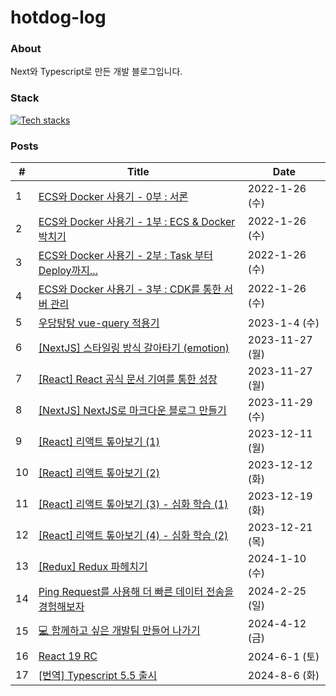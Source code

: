 # hotdog-log

### About
Next와 Typescript로 만든 개발 블로그입니다.

### Stack
[![Tech stacks](https://skillicons.dev/icons?i=ts,nextjs,vercel,emotion)](https://skillicons.dev)

<!-- START_POSTS -->
### Posts
| # | Title | Date |
|---|-------|------|
| 1 | [ECS와 Docker 사용기 - 0부 : 서론](https://hotjae.com/posts/use-ecs-with-docker-part-0) | 2022-1-26 (수) |
| 2 | [ECS와 Docker 사용기 - 1부 : ECS & Docker 박치기](https://hotjae.com/posts/use-ecs-with-docker-part-1) | 2022-1-26 (수) |
| 3 | [ECS와 Docker 사용기 - 2부 : Task 부터 Deploy까지...](https://hotjae.com/posts/use-ecs-with-docker-part-2) | 2022-1-26 (수) |
| 4 | [ECS와 Docker 사용기 - 3부 : CDK를 통한 서버 관리](https://hotjae.com/posts/use-ecs-with-docker-part-3) | 2022-1-26 (수) |
| 5 | [우당탕탕 vue-query 적용기](https://hotjae.com/posts/vue-query) | 2023-1-4 (수) |
| 6 | [[NextJS] 스타일링 방식 갈아타기 (emotion)](https://hotjae.com/posts/nextjs-styling-tool) | 2023-11-27 (월) |
| 7 | [[React] React 공식 문서 기여를 통한 성장](https://hotjae.com/posts/contribute-to-react-document) | 2023-11-27 (월) |
| 8 | [[NextJS] NextJS로 마크다운 블로그 만들기](https://hotjae.com/posts/nextjs-markdown-blog) | 2023-11-29 (수) |
| 9 | [[React] 리액트 톺아보기 (1)](https://hotjae.com/posts/react-deep-dive-1) | 2023-12-11 (월) |
| 10 | [[React] 리액트 톺아보기 (2)](https://hotjae.com/posts/react-deep-dive-2) | 2023-12-12 (화) |
| 11 | [[React] 리액트 톺아보기 (3) - 심화 학습 (1)](https://hotjae.com/posts/react-deep-dive-3) | 2023-12-19 (화) |
| 12 | [[React] 리액트 톺아보기 (4) - 심화 학습 (2)](https://hotjae.com/posts/react-deep-dive-4) | 2023-12-21 (목) |
| 13 | [[Redux] Redux 파헤치기](https://hotjae.com/posts/redux-deep-dive) | 2024-1-10 (수) |
| 14 | [Ping Request를 사용해 더 빠른 데이터 전송을 경험해보자](https://hotjae.com/posts/what-is-ping-request) | 2024-2-25 (일) |
| 15 | [💻 함께하고 싶은 개발팀 만들어 나가기](https://hotjae.com/posts/making-good-dev-team) | 2024-4-12 (금) |
| 16 | [React 19 RC](https://hotjae.com/posts/react-19) | 2024-6-1 (토) |
| 17 | [[번역] Typescript 5.5 출시](https://hotjae.com/posts/announcing-typescript-5.5) | 2024-8-6 (화) |
<!-- END_POSTS -->